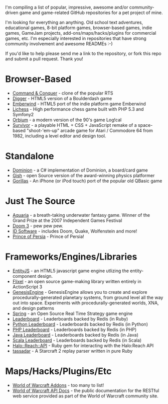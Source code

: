 I'm compiling a list of popular, impressive, awesome and/or community-driven game and game-related GitHub repositories for a pet project of mine. 

I'm looking for everything an anything. Old school text adventures, educational games, 8-bit platform games, browser-based games, indie games, GameJam projects, add-ons/maps/hacks/plugins for commercial games, etc. I'm especially interested in repositories that have strong community involvement and awesome READMEs :-)

If you'd like to help please send me a link to the repository, or fork this repo and submit a pull request. Thank you!

# Browser-Based

* [Command & Conquer](https://github.com/adityaravishankar/command-and-conquer) - clone of the popular RTS
* [Digger](https://github.com/lutzroeder/digger) - HTML5 version of a Boulderdash game
* [Emberwind](https://github.com/operasoftware/Emberwind) - HTML5 port of the indie platform game Emberwind
* [Lichess](https://github.com/ornicar/lichess) - High performance chess game built with PHP 5.3 and Symfony2
* [Orbium](https://github.com/bni/orbium) - a modern version of the 90's game Log!cal
* [Survivor](https://github.com/scottschiller/SURVIVOR) - a playable HTML + CSS + JavaScript remake of a space-based "shoot-'em-up" arcade game for Atari / Commodore 64 from 1982, including a level editor and design tool.

# Standalone

* [Dominion](https://github.com/paulbatum/Dominion) -  a C# implementation of Dominion, a board/card game
* [Gish](https://github.com/blinry/gish) - open Source version of the award-winning physics platformer
* [Gorillas](https://github.com/Lyndir/Gorillas) - An iPhone (or iPod touch) port of the popular old QBasic game

# Just The Source

* [Aquaria](https://github.com/islocated/Aquaria) - a breath-taking underwater fantasy game. Winner of the Grand Prize at the 2007 Independent Games Festival
* [Doom 3](https://github.com/TTimo/doom3.gpl) - pew pew pew.
* [ID Software](https://github.com/id-Software) - includes Doom, Quake, Wolfenstein and more!
* [Prince of Persia](https://github.com/jmechner/Prince-of-Persia-Apple-II) - Prince of Persia!

# Frameworks/Engines/Libraries

* [EntityJS](https://github.com/bendangelo/entityjs) - an HTML5 javascript game engine utlizing the entity-component design.
* [Flixel](https://github.com/AdamAtomic/flixel) - an open source game-making library written entirely in ActionScript 3
* [GenesisEngine](https://github.com/SaintGimp/GenesisEngine) - GenesisEngine allows you to create and explore procedurally-generated planetary systems, from ground level all the way out into space. Experiments with procedurally-generated worlds, XNA, and design patterns
* [Spring](https://github.com/spring/spring) - an Open Source Real Time Strategy game engine
* [Leaderboard](https://github.com/agoragames/leaderboard) - Leaderboards backed by Redis (in Ruby)
* [Python Leaderboard](https://github.com/agoragames/python-leaderboard) - Leaderboards backed by Redis (in Python)
* [PHP Leaderboard](https://github.com/agoragames/php-leaderboard) - Leaderboards backed by Redis (in PHP)
* [Java Leaderboard](https://github.com/agoragames/java-leaderboard) - Leaderboards backed by Redis (in Java)
* [Scala Leaderboard](https://github.com/agoragames/scala-leaderboard) - Leaderboards backed by Redis (in Scala)
* [Halo::Reach::API](https://github.com/agoragames/halo-reach-api) - Ruby gem for interacting with the Halo:Reach API
* [tassadar](https://github.com/agoragames/tassadar) - A Starcraft 2 replay parser written in pure Ruby

# Maps/Hacks/Plugins/Etc

* [World of Warcraft Addons](https://github.com/tekkub) - too many to list!
* [World of Warcraft API Docs](https://github.com/Blizzard/api-wow-docs) - the public documentation for the RESTful web service provided as part of the World of Warcraft community site.